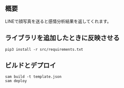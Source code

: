 ## 概要
LINEで顔写真を送ると感情分析結果を返してくれます。

## ライブラリを追加したときに反映させる
```
pip3 install -r src/requirements.txt
```

## ビルドとデプロイ
```
sam build -t template.json
sam deploy
```